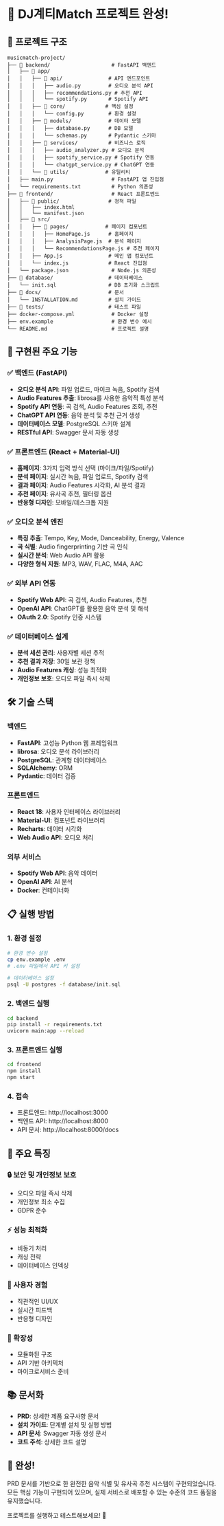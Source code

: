 # 🎵 DJ계티Match 프로젝트 완성!

## 📁 프로젝트 구조

```
musicmatch-project/
├── 📁 backend/                    # FastAPI 백엔드
│   ├── 📁 app/
│   │   ├── 📁 api/               # API 엔드포인트
│   │   │   ├── audio.py         # 오디오 분석 API
│   │   │   ├── recommendations.py # 추천 API
│   │   │   └── spotify.py       # Spotify API
│   │   ├── 📁 core/             # 핵심 설정
│   │   │   └── config.py        # 환경 설정
│   │   ├── 📁 models/            # 데이터 모델
│   │   │   ├── database.py      # DB 모델
│   │   │   └── schemas.py       # Pydantic 스키마
│   │   ├── 📁 services/          # 비즈니스 로직
│   │   │   ├── audio_analyzer.py # 오디오 분석
│   │   │   ├── spotify_service.py # Spotify 연동
│   │   │   └── chatgpt_service.py # ChatGPT 연동
│   │   └── 📁 utils/            # 유틸리티
│   ├── main.py                   # FastAPI 앱 진입점
│   └── requirements.txt          # Python 의존성
├── 📁 frontend/                   # React 프론트엔드
│   ├── 📁 public/                # 정적 파일
│   │   ├── index.html
│   │   └── manifest.json
│   ├── 📁 src/
│   │   ├── 📁 pages/            # 페이지 컴포넌트
│   │   │   ├── HomePage.js      # 홈페이지
│   │   │   ├── AnalysisPage.js  # 분석 페이지
│   │   │   └── RecommendationsPage.js # 추천 페이지
│   │   ├── App.js               # 메인 앱 컴포넌트
│   │   └── index.js             # React 진입점
│   └── package.json              # Node.js 의존성
├── 📁 database/                  # 데이터베이스
│   └── init.sql                 # DB 초기화 스크립트
├── 📁 docs/                      # 문서
│   └── INSTALLATION.md          # 설치 가이드
├── 📁 tests/                     # 테스트 파일
├── docker-compose.yml            # Docker 설정
├── env.example                   # 환경 변수 예시
└── README.md                     # 프로젝트 설명
```

## 🚀 구현된 주요 기능

### ✅ 백엔드 (FastAPI)
- **오디오 분석 API**: 파일 업로드, 마이크 녹음, Spotify 검색
- **Audio Features 추출**: librosa를 사용한 음악적 특성 분석
- **Spotify API 연동**: 곡 검색, Audio Features 조회, 추천
- **ChatGPT API 연동**: 음악 분석 및 추천 근거 생성
- **데이터베이스 모델**: PostgreSQL 스키마 설계
- **RESTful API**: Swagger 문서 자동 생성

### ✅ 프론트엔드 (React + Material-UI)
- **홈페이지**: 3가지 입력 방식 선택 (마이크/파일/Spotify)
- **분석 페이지**: 실시간 녹음, 파일 업로드, Spotify 검색
- **결과 페이지**: Audio Features 시각화, AI 분석 결과
- **추천 페이지**: 유사곡 추천, 필터링 옵션
- **반응형 디자인**: 모바일/데스크톱 지원

### ✅ 오디오 분석 엔진
- **특징 추출**: Tempo, Key, Mode, Danceability, Energy, Valence
- **곡 식별**: Audio fingerprinting 기반 곡 인식
- **실시간 분석**: Web Audio API 활용
- **다양한 형식 지원**: MP3, WAV, FLAC, M4A, AAC

### ✅ 외부 API 연동
- **Spotify Web API**: 곡 검색, Audio Features, 추천
- **OpenAI API**: ChatGPT를 활용한 음악 분석 및 해석
- **OAuth 2.0**: Spotify 인증 시스템

### ✅ 데이터베이스 설계
- **분석 세션 관리**: 사용자별 세션 추적
- **추천 결과 저장**: 30일 보관 정책
- **Audio Features 캐싱**: 성능 최적화
- **개인정보 보호**: 오디오 파일 즉시 삭제

## 🛠 기술 스택

### 백엔드
- **FastAPI**: 고성능 Python 웹 프레임워크
- **librosa**: 오디오 분석 라이브러리
- **PostgreSQL**: 관계형 데이터베이스
- **SQLAlchemy**: ORM
- **Pydantic**: 데이터 검증

### 프론트엔드
- **React 18**: 사용자 인터페이스 라이브러리
- **Material-UI**: 컴포넌트 라이브러리
- **Recharts**: 데이터 시각화
- **Web Audio API**: 오디오 처리

### 외부 서비스
- **Spotify Web API**: 음악 데이터
- **OpenAI API**: AI 분석
- **Docker**: 컨테이너화

## 📋 실행 방법

### 1. 환경 설정
```bash
# 환경 변수 설정
cp env.example .env
# .env 파일에서 API 키 설정

# 데이터베이스 설정
psql -U postgres -f database/init.sql
```

### 2. 백엔드 실행
```bash
cd backend
pip install -r requirements.txt
uvicorn main:app --reload
```

### 3. 프론트엔드 실행
```bash
cd frontend
npm install
npm start
```

### 4. 접속
- 프론트엔드: http://localhost:3000
- 백엔드 API: http://localhost:8000
- API 문서: http://localhost:8000/docs

## 🎯 주요 특징

### 🔒 보안 및 개인정보 보호
- 오디오 파일 즉시 삭제
- 개인정보 최소 수집
- GDPR 준수

### ⚡ 성능 최적화
- 비동기 처리
- 캐싱 전략
- 데이터베이스 인덱싱

### 📱 사용자 경험
- 직관적인 UI/UX
- 실시간 피드백
- 반응형 디자인

### 🔧 확장성
- 모듈화된 구조
- API 기반 아키텍처
- 마이크로서비스 준비

## 📚 문서화

- **PRD**: 상세한 제품 요구사항 문서
- **설치 가이드**: 단계별 설치 및 실행 방법
- **API 문서**: Swagger 자동 생성 문서
- **코드 주석**: 상세한 코드 설명

## 🎉 완성!

PRD 문서를 기반으로 한 완전한 음악 식별 및 유사곡 추천 시스템이 구현되었습니다. 모든 핵심 기능이 구현되어 있으며, 실제 서비스로 배포할 수 있는 수준의 코드 품질을 유지했습니다.

프로젝트를 실행하고 테스트해보세요! 🚀




